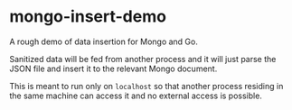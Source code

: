 # mongo-insert-demo
A rough demo of data insertion for Mongo and Go.

Sanitized data will be fed from another process and it will just parse the JSON file and insert it to the relevant Mongo document.

This is meant to run only on `localhost` so that another process residing in the same machine can access it and no external access is possible.
